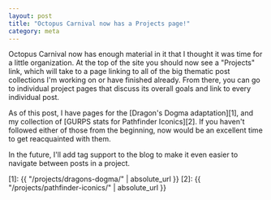```yaml
---
layout: post
title: "Octopus Carnival now has a Projects page!"
category: meta
---
```


Octopus Carnival now has enough material in it that I thought it was time for a
little organization. At the top of the site you should now see a "Projects"
link, which will take to a page linking to all of the big thematic post
collections I'm working on or have finished already. From there, you can go to
individual project pages that discuss its overall goals and link to every
individual post.

As of this post, I have pages for the [Dragon's Dogma adaptation][1], and my
collection of [GURPS stats for Pathfinder Iconics][2]. If you haven't followed
either of those from the beginning, now would be an excellent time to get
reacquainted with them.

In the future, I'll add tag support to the blog to make it even easier to
navigate between posts in a project.

[1]: {{ "/projects/dragons-dogma/" | absolute_url }}
[2]: {{ "/projects/pathfinder-iconics/" | absolute_url }}
